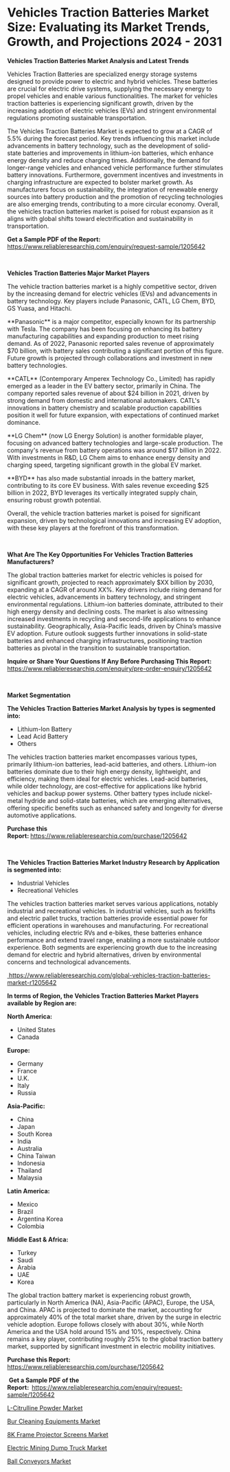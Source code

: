 <p><h1>Vehicles Traction Batteries Market Size: Evaluating its Market Trends, Growth, and Projections 2024 - 2031</h1></p><p><strong>Vehicles Traction Batteries Market Analysis and Latest Trends</strong></p>
<p><p>Vehicles Traction Batteries are specialized energy storage systems designed to provide power to electric and hybrid vehicles. These batteries are crucial for electric drive systems, supplying the necessary energy to propel vehicles and enable various functionalities. The market for vehicles traction batteries is experiencing significant growth, driven by the increasing adoption of electric vehicles (EVs) and stringent environmental regulations promoting sustainable transportation.</p><p>The Vehicles Traction Batteries Market is expected to grow at a CAGR of 5.5% during the forecast period. Key trends influencing this market include advancements in battery technology, such as the development of solid-state batteries and improvements in lithium-ion batteries, which enhance energy density and reduce charging times. Additionally, the demand for longer-range vehicles and enhanced vehicle performance further stimulates battery innovations. Furthermore, government incentives and investments in charging infrastructure are expected to bolster market growth. As manufacturers focus on sustainability, the integration of renewable energy sources into battery production and the promotion of recycling technologies are also emerging trends, contributing to a more circular economy. Overall, the vehicles traction batteries market is poised for robust expansion as it aligns with global shifts toward electrification and sustainability in transportation.</p></p>
<p><strong>Get a Sample PDF of the Report:&nbsp;</strong> <a href="https://www.reliableresearchiq.com/enquiry/request-sample/1205642?utm_campaign=1594&utm_medium=2&utm_source=Github&utm_content=ia&utm_term=16102024&utm_id=vehicles-traction-batteries">https://www.reliableresearchiq.com/enquiry/request-sample/1205642</a></p>
<p>&nbsp;</p>
<p><strong>Vehicles Traction Batteries Major Market Players</strong></p>
<p><p>The vehicle traction batteries market is a highly competitive sector, driven by the increasing demand for electric vehicles (EVs) and advancements in battery technology. Key players include Panasonic, CATL, LG Chem, BYD, GS Yuasa, and Hitachi.</p><p>**Panasonic** is a major competitor, especially known for its partnership with Tesla. The company has been focusing on enhancing its battery manufacturing capabilities and expanding production to meet rising demand. As of 2022, Panasonic reported sales revenue of approximately $70 billion, with battery sales contributing a significant portion of this figure. Future growth is projected through collaborations and investment in new battery technologies.</p><p>**CATL** (Contemporary Amperex Technology Co., Limited) has rapidly emerged as a leader in the EV battery sector, primarily in China. The company reported sales revenue of about $24 billion in 2021, driven by strong demand from domestic and international automakers. CATL's innovations in battery chemistry and scalable production capabilities position it well for future expansion, with expectations of continued market dominance.</p><p>**LG Chem** (now LG Energy Solution) is another formidable player, focusing on advanced battery technologies and large-scale production. The company's revenue from battery operations was around $17 billion in 2022. With investments in R&D, LG Chem aims to enhance energy density and charging speed, targeting significant growth in the global EV market.</p><p>**BYD** has also made substantial inroads in the battery market, contributing to its core EV business. With sales revenue exceeding $25 billion in 2022, BYD leverages its vertically integrated supply chain, ensuring robust growth potential.</p><p>Overall, the vehicle traction batteries market is poised for significant expansion, driven by technological innovations and increasing EV adoption, with these key players at the forefront of this transformation.</p></p>
<p>&nbsp;</p>
<p><strong>What Are The Key Opportunities For Vehicles Traction Batteries Manufacturers?</strong></p>
<p><p>The global traction batteries market for electric vehicles is poised for significant growth, projected to reach approximately $XX billion by 2030, expanding at a CAGR of around XX%. Key drivers include rising demand for electric vehicles, advancements in battery technology, and stringent environmental regulations. Lithium-ion batteries dominate, attributed to their high energy density and declining costs. The market is also witnessing increased investments in recycling and second-life applications to enhance sustainability. Geographically, Asia-Pacific leads, driven by China’s massive EV adoption. Future outlook suggests further innovations in solid-state batteries and enhanced charging infrastructures, positioning traction batteries as pivotal in the transition to sustainable transportation.</p></p>
<p><strong>Inquire or Share Your Questions If Any Before Purchasing This Report:</strong> <a href="https://www.reliableresearchiq.com/enquiry/pre-order-enquiry/1205642?utm_campaign=1594&utm_medium=2&utm_source=Github&utm_content=ia&utm_term=16102024&utm_id=vehicles-traction-batteries">https://www.reliableresearchiq.com/enquiry/pre-order-enquiry/1205642</a></p>
<p>&nbsp;</p>
<p><strong>Market Segmentation</strong></p>
<p><strong>The Vehicles Traction Batteries Market Analysis by types is segmented into:</strong></p>
<p><ul><li>Lithium-Ion Battery</li><li>Lead Acid Battery</li><li>Others</li></ul></p>
<p><p>The vehicles traction batteries market encompasses various types, primarily lithium-ion batteries, lead-acid batteries, and others. Lithium-ion batteries dominate due to their high energy density, lightweight, and efficiency, making them ideal for electric vehicles. Lead-acid batteries, while older technology, are cost-effective for applications like hybrid vehicles and backup power systems. Other battery types include nickel-metal hydride and solid-state batteries, which are emerging alternatives, offering specific benefits such as enhanced safety and longevity for diverse automotive applications.</p></p>
<p><strong>Purchase this Report:&nbsp;</strong><a href="https://www.reliableresearchiq.com/purchase/1205642?utm_campaign=1594&utm_medium=2&utm_source=Github&utm_content=ia&utm_term=16102024&utm_id=vehicles-traction-batteries">https://www.reliableresearchiq.com/purchase/1205642</a></p>
<p>&nbsp;</p>
<p><strong>The Vehicles Traction Batteries Market Industry Research by Application is segmented into:</strong></p>
<p><ul><li>Industrial Vehicles</li><li>Recreational Vehicles</li></ul></p>
<p><p>The vehicles traction batteries market serves various applications, notably industrial and recreational vehicles. In industrial vehicles, such as forklifts and electric pallet trucks, traction batteries provide essential power for efficient operations in warehouses and manufacturing. For recreational vehicles, including electric RVs and e-bikes, these batteries enhance performance and extend travel range, enabling a more sustainable outdoor experience. Both segments are experiencing growth due to the increasing demand for electric and hybrid alternatives, driven by environmental concerns and technological advancements.</p></p>
<p><a href="https://www.reliableresearchiq.com/global-vehicles-traction-batteries-market-r1205642?utm_campaign=1594&utm_medium=2&utm_source=Github&utm_content=ia&utm_term=16102024&utm_id=vehicles-traction-batteries">&nbsp;https://www.reliableresearchiq.com/global-vehicles-traction-batteries-market-r1205642</a></p>
<p><strong>In terms of Region, the Vehicles Traction Batteries Market Players available by Region are:</strong></p>
<p>
    <p> <strong> North America: </strong>
        <ul>
            <li>United States</li>
            <li>Canada</li>
        </ul>
        </p> 
    <p> <strong> Europe: </strong>
        <ul>
            <li>Germany</li>
            <li>France</li>
            <li>U.K.</li>
            <li>Italy</li>
            <li>Russia</li>
        </ul>
        </p> 
    <p> <strong> Asia-Pacific: </strong>
        <ul>
            <li>China</li>
            <li>Japan</li>
            <li>South Korea</li>
            <li>India</li>
            <li>Australia</li>
            <li>China Taiwan</li>
            <li>Indonesia</li>
            <li>Thailand</li>
            <li>Malaysia</li>
        </ul>
        </p> 
    <p> <strong> Latin America: </strong>
        <ul>
            <li>Mexico</li>
            <li>Brazil</li>
            <li>Argentina Korea</li>
            <li>Colombia</li>
        </ul>
        </p> 
    <p> <strong> Middle East & Africa: </strong>
        <ul>
            <li>Turkey</li>
            <li>Saudi</li>
            <li>Arabia</li>
            <li>UAE</li>
            <li>Korea</li>
        </ul>
    </p>
    </p>
<p><p>The global traction battery market is experiencing robust growth, particularly in North America (NA), Asia-Pacific (APAC), Europe, the USA, and China. APAC is projected to dominate the market, accounting for approximately 40% of the total market share, driven by the surge in electric vehicle adoption. Europe follows closely with about 30%, while North America and the USA hold around 15% and 10%, respectively. China remains a key player, contributing roughly 25% to the global traction battery market, supported by significant investment in electric mobility initiatives.</p></p>
<p><strong>Purchase this Report: </strong><a href="https://www.reliableresearchiq.com/purchase/1205642?utm_campaign=1594&utm_medium=2&utm_source=Github&utm_content=ia&utm_term=16102024&utm_id=vehicles-traction-batteries">https://www.reliableresearchiq.com/purchase/1205642</a></p>
<p>&nbsp;<strong>Get a Sample PDF of the Report:&nbsp;&nbsp;</strong><a href="https://www.reliableresearchiq.com/enquiry/request-sample/1205642?utm_campaign=1594&utm_medium=2&utm_source=Github&utm_content=ia&utm_term=16102024&utm_id=vehicles-traction-batteries">https://www.reliableresearchiq.com/enquiry/request-sample/1205642</a></p>
<p><strong></strong></p>
<p><p><a href="https://www.linkedin.com/pulse/l-citrulline-powder-market-innovations-trends-comprehensive-r21ic?trk=public_post_embed_feed-article-content&utm_campaign=1594&utm_medium=2&utm_source=Github&utm_content=ia&utm_term=16102024&utm_id=vehicles-traction-batteries">L-Citrulline Powder Market</a></p><p><a href="https://www.linkedin.com/pulse/bur-cleaning-equipments-market-size-growth-trends-statistics-rgilc?trk=public_post_embed_feed-article-content&utm_campaign=1594&utm_medium=2&utm_source=Github&utm_content=ia&utm_term=16102024&utm_id=vehicles-traction-batteries">Bur Cleaning Equipments Market</a></p><p><a href="https://www.linkedin.com/pulse/strategic-market-insights-global-8k-frame-projector-screens-2024-ehffc?trk=public_post_embed_feed-article-content&utm_campaign=1594&utm_medium=2&utm_source=Github&utm_content=ia&utm_term=16102024&utm_id=vehicles-traction-batteries">8K Frame Projector Screens Market</a></p><p><a href="https://www.linkedin.com/pulse/electric-mining-dump-truck-market-outlook-complete-industry-atmyc?trk=public_post_embed_feed-article-content&utm_campaign=1594&utm_medium=2&utm_source=Github&utm_content=ia&utm_term=16102024&utm_id=vehicles-traction-batteries">Electric Mining Dump Truck Market</a></p><p><a href="https://www.linkedin.com/pulse/ball-conveyors-market-velocity-44-cagr-trajectory-2024-2031-yaskc?trk=public_post_embed_feed-article-content&utm_campaign=1594&utm_medium=2&utm_source=Github&utm_content=ia&utm_term=16102024&utm_id=vehicles-traction-batteries">Ball Conveyors Market</a></p></p>